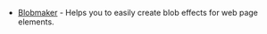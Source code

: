 - [Blobmaker](https://www.blobmaker.app/) - Helps you to easily create blob effects for web page elements.
